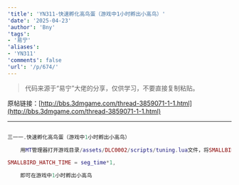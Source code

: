 ```yaml
---
'title': 'YN311-快速孵化高鸟蛋（游戏中1小时孵出小高鸟）'
'date': '2025-04-23'
'author': 'Bny'
'tags':
- '易宁'
'aliases':
- 'YN311'
'comments': false
'url': '/p/674/'
---
```


> 代码来源于“易宁”大佬的分享，仅供学习，不要直接复制粘贴。

原帖链接：[http://bbs.3dmgame.com/thread-3859071-1-1.html](http://bbs.3dmgame.com/thread-3859071-1-1.html)

---

```lua  

三一一.快速孵化高鸟蛋（游戏中1小时孵出小高鸟）

	用MT管理器打开游戏目录/assets/DLC0002/scripts/tuning.lua文件，将SMALLBIRD_HATCH_TIME = total_day_time * 3, -- must be content for this amount of cumulative time to hatch替换为以下内容：

SMALLBIRD_HATCH_TIME = seg_time*1,

	即可在游戏中1小时孵出小高鸟

```  

